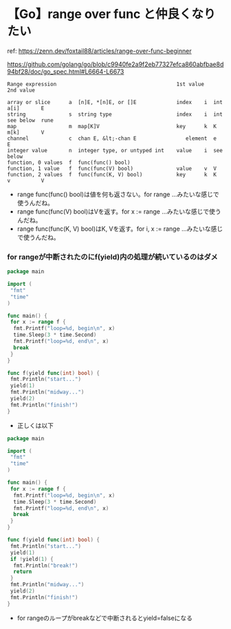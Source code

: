 # 【Go】range over func と仲良くなりたい

ref: <https://zenn.dev/foxtail88/articles/range-over-func-beginner>

<https://github.com/golang/go/blob/c9940fe2a9f2eb77327efca860abfbae8d94bf28/doc/go_spec.html#L6664-L6673>

```
Range expression                                       1st value                2nd value

array or slice      a  [n]E, *[n]E, or []E             index    i  int          a[i]       E
string              s  string type                     index    i  int          see below  rune
map                 m  map[K]V                         key      k  K            m[k]       V
channel             c  chan E, &lt;-chan E                element  e  E
integer value       n  integer type, or untyped int    value    i  see below
function, 0 values  f  func(func() bool)
function, 1 value   f  func(func(V) bool)              value    v  V
function, 2 values  f  func(func(K, V) bool)           key      k  K            v          V
```

- range func(func() bool)は値を何も返さない。for range ...みたいな感じで使うんだね。
- range func(func(V) bool)はVを返す。for x := range ...みたいな感じで使うんだね。
- range func(func(K, V) bool)はK, Vを返す。for i, x := range ...みたいな感じで使うんだね。

### for rangeが中断されたのにf(yield)内の処理が続いているのはダメ

```go
package main

import (
 "fmt"
 "time"
)

func main() {
 for x := range f {
  fmt.Printf("loop=%d, begin\n", x)
  time.Sleep(3 * time.Second)
  fmt.Printf("loop=%d, end\n", x)
  break
 }
}

func f(yield func(int) bool) {
 fmt.Println("start...")
 yield(1)
 fmt.Println("midway...")
 yield(2)
 fmt.Println("finish!")
}
```

- 正しくは以下

```go
package main

import (
 "fmt"
 "time"
)

func main() {
 for x := range f {
  fmt.Printf("loop=%d, begin\n", x)
  time.Sleep(3 * time.Second)
  fmt.Printf("loop=%d, end\n", x)
  break
 }
}

func f(yield func(int) bool) {
 fmt.Println("start...")
 yield(1)
 if !yield(1) {
  fmt.Println("break!")
  return
 }
 fmt.Println("midway...")
 yield(2)
 fmt.Println("finish!")
}
```

- for rangeのループがbreakなどで中断されるとyield=falseになる
